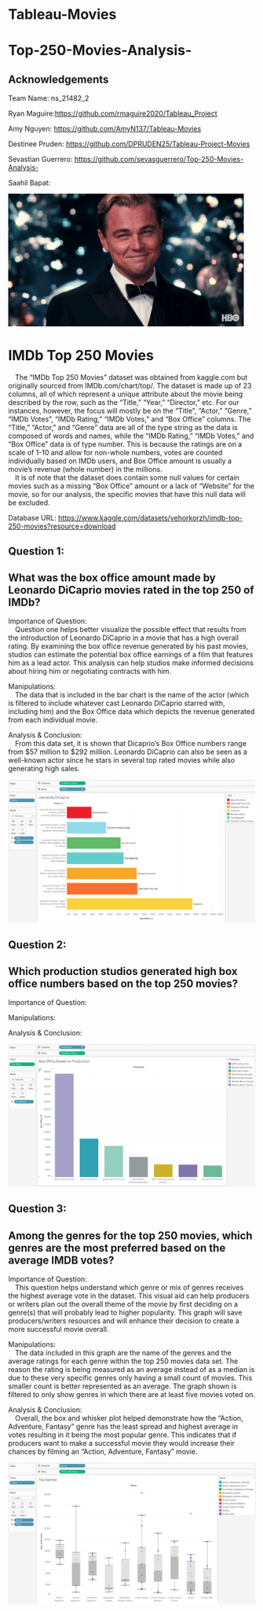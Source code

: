 # Tableau-Movies

# Top-250-Movies-Analysis-
## Acknowledgements

Team Name: ns_21482_2

				  
				  

				  
Ryan Maguire:https://github.com/rmaguire2020/Tableau_Project 

Amy Nguyen: https://github.com/AmyN137/Tableau-Movies

Destinee Pruden: https://github.com/DPRUDEN25/Tableau-Project-Movies 

Sevastian Guerrero: https://github.com/sevasguerrero/Top-250-Movies-Analysis-

Saahil Bapat: 

![](https://github.com/sevasguerrero/Top-250-Movies-Analysis-/blob/430507ada5ef7ae032a87725631be3d72c1c6a56/giphy.gif)

# IMDb Top 250 Movies



&emsp;The “IMDb Top 250 Movies” dataset was obtained from kaggle.com but originally sourced from IMDb.com/chart/top/. The dataset is made up of 23 columns, all of which represent a unique attribute about the movie being described by the row, such as the “Title,” “Year,”  “Director,” etc. For our instances, however, the focus will mostly be on the “Title”, “Actor,” “Genre,” “IMDb Votes”, “IMDb Rating,” “IMDb Votes,” and “Box Office” columns.  The “Title,”  “Actor,” and “Genre” data are all of the type string as the data is composed of words and names, while the “IMDb Rating,” “IMDb Votes,” and “Box Office” data is of type number. This is because the ratings are on a scale of 1-10 and allow for non-whole numbers, votes are counted individually based on IMDb users, and Box Office amount is usually a movie’s revenue (whole number) in the millions.\
&emsp;It is of note that the dataset does contain some null values for certain movies such as a missing “Box Office” amount or a lack of “Website” for the movie, so for our analysis, the specific movies that have this null data will be excluded.

Database URL: https://www.kaggle.com/datasets/yehorkorzh/imdb-top-250-movies?resource=download


## Question 1:
## What was the box office amount made by Leonardo DiCaprio movies rated in the top 250 of IMDb?

Importance of Question:\
&emsp;Question one helps better visualize the possible effect that results from the introduction of Leonardo DiCaprio in a movie that has a high overall rating. By examining the box office revenue generated by his past movies, studios can estimate the potential box office earnings of a film that features him as a lead actor. This analysis can help studios make informed decisions about hiring him or negotiating contracts with him.

Manipulations:\
&emsp;The data that is included in the bar chart is the name of the actor (which is filtered to include whatever cast Leonardo DiCaprio starred with, including him) and the Box Office data which depicts the revenue generated from each individual movie. 

Analysis & Conclusion:\
&emsp;From this data set, it is shown that Dicaprio’s Box Office numbers range from $57 million to $292 million. Leonardo DiCaprio can also be seen as a well-known actor since he stars in several top rated movies while also generating high sales.


![alt text](https://github.com/sevasguerrero/Top-250-Movies-Analysis-/blob/7e9efd0f10282bf3306578c7192fce05f6776187/Screen%20Shot%202023-04-27%20at%2011.24.52%20PM.png)

## Question 2:
## Which production studios generated high box office numbers based on the top 250 movies?

Importance of Question:
&emsp; 

Manipulations:
&emsp;

Analysis & Conclusion:
&emsp;



![alt text](https://github.com/sevasguerrero/Top-250-Movies-Analysis-/blob/9bcb61c1c9f79993271cb3ac1ba42e2df1f2e700/Screen%20Shot%202023-04-27%20at%2011.25.19%20PM.png)


## Question 3:

## Among the genres for the top 250 movies, which genres are the most preferred based on the average IMDB votes?
Importance of Question:\
&emsp;This question helps understand which genre or mix of genres receives the highest average vote in the dataset. This visual aid can help producers or writers plan out the overall theme of the movie by first deciding on a genre(s) that will probably lead to higher popularity. This graph will save producers/writers resources and will enhance their decision to create a more successful movie overall.
 
Manipulations: \
&emsp;The data included in this graph are the name of the genres and the average ratings for each genre within the top 250 movies data set. The reason the rating is being measured as an average instead of as a median is due to these very specific genres only having a small count of movies. This smaller count is better represented as an average. The graph shown is  filtered to only show genres in which there are at least five movies voted on. 

Analysis & Conclusion:\
&emsp;Overall, the box and whisker plot helped demonstrate how the “Action, Adventure, Fantasy” genre has the least spread and highest average in votes resulting in it being the most popular genre. This indicates that if producers want to make a successful movie they would increase their chances by filming an “Action, Adventure, Fantasy” movie.

![alt text](https://github.com/sevasguerrero/Top-250-Movies-Analysis-/blob/9bcb61c1c9f79993271cb3ac1ba42e2df1f2e700/Screen%20Shot%202023-04-27%20at%2011.25.37%20PM.png)
